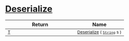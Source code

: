 # [Deserialize](./NetCoreSerializationHelper-100664083.md)



| Return | Name | 
| --- | --- | 
| <sub>[T](./NetCoreSerializationHelper-100664083.md)</sub><img width=200/>| <sub>[Deserialize](./NetCoreSerializationHelper-100664083.md) ( [`String`](https://docs.microsoft.com/en-us/dotnet/api/System.String) s )</sub>| <br>


